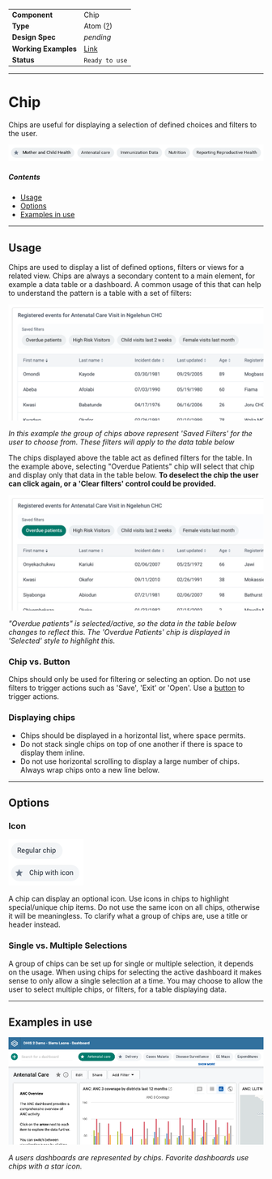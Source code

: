 |                      |                                                                     |
| -------------------- | ------------------------------------------------------------------- |
| **Component**        | Chip                                                                |
| **Type**             | Atom ([?](http://atomicdesign.bradfrost.com/chapter-2/))            |
| **Design Spec**      | _pending_                                                           |
| **Working Examples** | [Link](https://ui.dhis2.nu/demo/?path=/story/actions-chip--default) |
| **Status**           | `Ready to use`                                                      |

---

# Chip

Chips are useful for displaying a selection of defined choices and filters to the user.

![](../images/chip.png)

##### Contents

-   [Usage](#usage)
-   [Options](#options)
-   [Examples in use](#examples-in-use)

---

## Usage

Chips are used to display a list of defined options, filters or views for a related view. Chips are always a secondary content to a main element, for example a data table or a dashboard. A common usage of this that can help to understand the pattern is a table with a set of filters:

![example of a chips being displayed with a data table](../images/chip-table@2x.png)

_In this example the group of chips above represent 'Saved Filters' for the user to choose from. These filters will apply to the data table below_

The chips displayed above the table act as defined filters for the table. In the example above, selecting "Overdue Patients" chip will select that chip and display only that data in the table below. **To deselect the chip the user can click again, or a 'Clear filters' control could be provided.**

![example of a selected chip and data table](../images/chip-table-selected.jpg)

_"Overdue patients" is selected/active, so the data in the table below changes to reflect this. The 'Overdue Patients' chip is displayed in 'Selected' style to highlight this._

### Chip vs. Button

Chips should only be used for filtering or selecting an option. Do not use filters to trigger actions such as 'Save', 'Exit' or 'Open'. Use a [button](button.md) to trigger actions.

### Displaying chips

-   Chips should be displayed in a horizontal list, where space permits.
-   Do not stack single chips on top of one another if there is space to display them inline.
-   Do not use horizontal scrolling to display a large number of chips. Always wrap chips onto a new line below.

---

## Options

### Icon

![](../images/chip-icon.png)

A chip can display an optional icon. Use icons in chips to highlight special/unique chip items. Do not use the same icon on all chips, otherwise it will be meaningless. To clarify what a group of chips are, use a title or header instead.

### Single vs. Multiple Selections

A group of chips can be set up for single or multiple selection, it depends on the usage. When using chips for selecting the active dashboard it makes sense to only allow a single selection at a time. You may choose to allow the user to select multiple chips, or filters, for a table displaying data.

---

## Examples in use

![](../images/chip-example-1.png)

_A users dashboards are represented by chips. Favorite dashboards use chips with a star icon._
